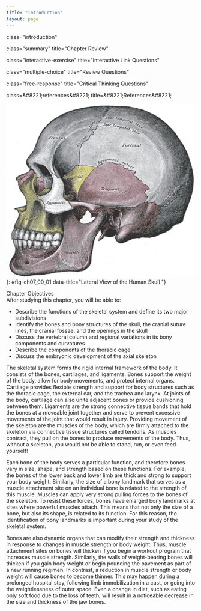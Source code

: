 ```yaml
---
title: "Introduction"
layout: page
---
```



<cnx-pi data-type="cnx.flag.introduction"> class="introduction" </cnx-pi>

<cnx-pi data-type="cnx.eoc">class="summary" title="Chapter Review"</cnx-pi>

<cnx-pi data-type="cnx.eoc">class="interactive-exercise" title="Interactive Link Questions"</cnx-pi>

<cnx-pi data-type="cnx.eoc">class="multiple-choice" title="Review Questions" </cnx-pi>

<cnx-pi data-type="cnx.eoc">class="free-response" title="Critical Thinking Questions"</cnx-pi>

<cnx-pi data-type="cnx.eoc">class=&amp;#8221;references&amp;#8221; title=&amp;#8221;References&amp;#8221;</cnx-pi>

 ![This image shows a side view of the human skull. The major parts of the cell are labeled.](../resources/700_Lateral_View_of_Skull-01.jpg){: #fig-ch07_00_01 data-title="Lateral View of the Human Skull "}

<div data-type="note" id="eip-807" class="note chapter-objectives" markdown="1">
<div data-type="title" class="title">
Chapter Objectives
</div>
After studying this chapter, you will be able to:

* Describe the functions of the skeletal system and define its two major subdivisions
* Identify the bones and bony structures of the skull, the cranial suture lines, the cranial fossae, and the openings in the skull
* Discuss the vertebral column and regional variations in its bony components and curvatures
* Describe the components of the thoracic cage
* Discuss the embryonic development of the axial skeleton

</div>

The skeletal system forms the rigid internal framework of the body. It consists of the bones, cartilages, and ligaments. Bones support the weight of the body, allow for body movements, and protect internal organs. Cartilage provides flexible strength and support for body structures such as the thoracic cage, the external ear, and the trachea and larynx. At joints of the body, cartilage can also unite adjacent bones or provide cushioning between them. Ligaments are the strong connective tissue bands that hold the bones at a moveable joint together and serve to prevent excessive movements of the joint that would result in injury. Providing movement of the skeleton are the muscles of the body, which are firmly attached to the skeleton via connective tissue structures called tendons. As muscles contract, they pull on the bones to produce movements of the body. Thus, without a skeleton, you would not be able to stand, run, or even feed yourself!

Each bone of the body serves a particular function, and therefore bones vary in size, shape, and strength based on these functions. For example, the bones of the lower back and lower limb are thick and strong to support your body weight. Similarly, the size of a bony landmark that serves as a muscle attachment site on an individual bone is related to the strength of this muscle. Muscles can apply very strong pulling forces to the bones of the skeleton. To resist these forces, bones have enlarged bony landmarks at sites where powerful muscles attach. This means that not only the size of a bone, but also its shape, is related to its function. For this reason, the identification of bony landmarks is important during your study of the skeletal system.

Bones are also dynamic organs that can modify their strength and thickness in response to changes in muscle strength or body weight. Thus, muscle attachment sites on bones will thicken if you begin a workout program that increases muscle strength. Similarly, the walls of weight-bearing bones will thicken if you gain body weight or begin pounding the pavement as part of a new running regimen. In contrast, a reduction in muscle strength or body weight will cause bones to become thinner. This may happen during a prolonged hospital stay, following limb immobilization in a cast, or going into the weightlessness of outer space. Even a change in diet, such as eating only soft food due to the loss of teeth, will result in a noticeable decrease in the size and thickness of the jaw bones.

